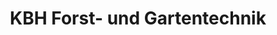---
title: "KBH Forst- und Gartentechnik"
url: /regensburg/kbh-forst-und-gartentechnik/
shop: Garten-Center
---